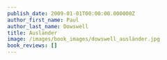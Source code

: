 ```yaml
---
publish_date: 2009-01-01T00:00:00.000000Z
author_first_name: Paul
author_last_name: Dowswell
title: Ausländer
image: /images/book_images/dowswell_ausländer.jpg
book_reviews: []
---
```

